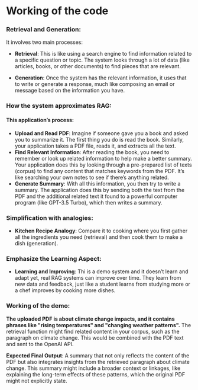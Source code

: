 # Working of the code 

### Retrieval and Generation:
It involves two main processes:

- **Retrieval**: This is like using a search engine to find information related to a specific question or topic. The system looks through a lot of data (like articles, books, or other documents) to find pieces that are relevant.

- **Generation**: Once the system has the relevant information, it uses that to write or generate a response, much like composing an email or message based on the information you have.

### How the system approximates RAG:

#### This application’s process:

- **Upload and Read PDF**: Imagine if someone gave you a book and asked you to summarize it. The first thing you do is read the book. Similarly, your application takes a PDF file, reads it, and extracts all the text.
- **Find Relevant Information**: After reading the book, you need to remember or look up related information to help make a better summary. Your application does this by looking through a pre-prepared list of texts (corpus) to find any content that matches keywords from the PDF. It’s like searching your own notes to see if there’s anything related.
- **Generate Summary**: With all this information, you then try to write a summary. The application does this by sending both the text from the PDF and the additional related text it found to a powerful computer program (like GPT-3.5 Turbo), which then writes a summary.

### Simplification with analogies:
- **Kitchen Recipe Analogy**: Compare it to cooking where you first gather all the ingredients you need (retrieval) and then cook them to make a dish (generation).

### Emphasize the Learning Aspect:
- **Learning and Improving**: Thi is a demo system and it doesn’t learn and adapt yet, real RAG systems can improve over time. They learn from new data and feedback, just like a student learns from studying more or a chef improves by cooking more dishes.

### Working of the demo:

**The uploaded PDF is about climate change impacts, and it contains phrases like "rising temperatures" and "changing weather patterns".** The retrieval function might find related content in your corpus, such as the paragraph on climate change. This would be combined with the PDF text and sent to the OpenAI API.



**Expected Final Output**: A summary that not only reflects the content of the PDF but also integrates insights from the retrieved paragraph about climate change. This summary might include a broader context or linkages, like explaining the long-term effects of these patterns, which the original PDF might not explicitly state.

